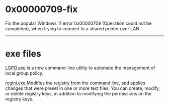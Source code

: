 # 0x00000709-fix
Fix the popular Windows 11 error 0x00000709 (Operation could not be completed), when trying to connect to a shared printer over LAN.
__________________________________________________
# exe files
<a href="https://www.microsoft.com/en-us/download/details.aspx?id=55319">LGPO.exe</a> is a new command-line utility to automate the management of local group policy.

<a href="https://learn.microsoft.com/en-us/windows-server/administration/windows-commands/regini">regini.exe</a> Modifies the registry from the command line, and applies changes that were preset in one or more text files. You can create, modify, or delete registry keys, in addition to modifying the permissions on the registry keys.
